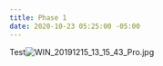 ```yaml
---
title: Phase 1
date: 2020-10-23 05:25:00 -05:00
---
```


Test![WIN_20191215_13_15_43_Pro.jpg](/uploads/WIN_20191215_13_15_43_Pro.jpg)
